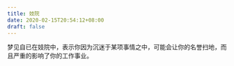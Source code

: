 ```yaml
---
title: 妓院
date: 2020-02-15T20:54:12+08:00
draft: false
---
```


梦见自已在妓院中，表示你因为沉迷于某项事情之中，可能会让你的名誉扫地，而且严重的影响了你的工作事业。
